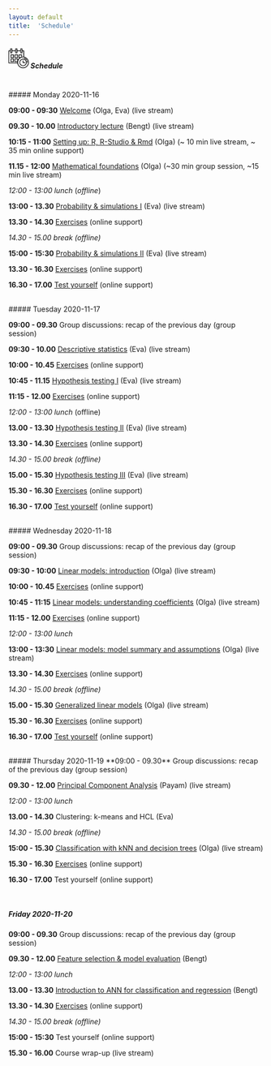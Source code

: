 ```yaml
---
layout: default
title:  'Schedule'
---
```


##### <img border="0" src="icons/schedule-02.svg" width="40" height="40"> Schedule
<br/>
##### Monday 2020-11-16

**09:00 - 09:30** [Welcome](session-welcome/welcome) (Olga, Eva) (live stream)

**09.30 - 10.00** [Introductory lecture](session-intro2/intro2.html) (Bengt) (live stream)

**10:15 - 11:00** [Setting up: R, R-Studio & Rmd](session-setup/setup) (Olga) (~ 10 min live stream, ~ 35 min online support)

**11.15 - 12:00** [Mathematical foundations](https://jamboard.google.com/d/10iDALt33eDvA-SHTt-tc5m88zK7ftvUFMgNc42biZx8/edit?usp=sharing) (Olga) (~30 min group session, ~15 min live stream)


*12:00 - 13:00 lunch* (*offline*)

**13:00 - 13.30** [Probability & simulations I](sessions-probdescinfe/session-probability) (Eva) (live stream)

**13.30 - 14.30** [Exercises](sessions-probdescinfe/session-probability#exercises-discrete-random-variables) (online support)

*14.30 - 15.00 break (offline)*

**15:00 - 15:30** [Probability & simulations II](sessions-probdescinfe/session-probability#continuous-random-variable) (Eva) (live stream)

**13.30 - 16.30** [Exercises](sessions-probdescinfe/session-probability#exercises-continuous-random-variables) (online support)

**16.30 - 17.00** [Test yourself](https://forms.gle/XjKA5EugBYvisYJr7) (online support)

<br/>
##### Tuesday 2020-11-17

**09:00 - 09.30** Group discussions: recap of the previous day (group session)

**09:30 - 10.00** [Descriptive statistics](sessions-probdescinfe/session-descstats) (Eva) (live stream)

**10:00 - 10.45** [Exercises](sessions-probdescinfe/session-descstats#exercises-descriptive-statistics) (online support)

**10:45 - 11.15** [Hypothesis testing I](sessions-probdescinfe/session-inference) (Eva) (live stream)

**11:15 - 12.00** [Exercises](sessions-probdescinfe/session-inference.html#exercises-hypothesis-tests-resampling) (online support)

*12:00 - 13:00 lunch* (offline)

**13.00 - 13.30** [Hypothesis testing II](sessions-probdescinfe/session-inference#parametric-tests) (Eva) (live stream)

**13.30 - 14.30** [Exercises](sessions-probdescinfe/session-inference#exercises-hypothesis-tests-parametric) (online support)

*14.30 - 15.00 break (offline)*

**15.00 - 15.30** [Hypothesis testing III](sessions-probdescinfe/session-inference#point-and-interval-estimates) (Eva) (live stream)

**15.30 - 16.30** [Exercises](sessions-probdescinfe/session-inference#exercises-interval-estimates) (online support)

**16.30 - 17.00** [Test yourself](https://forms.gle/qYef4p6HwD68D6rJ7) (online support)

<br/>
##### Wednesday 2020-11-18

**09:00 - 09.30** Group discussions: recap of the previous day (group session)

**09:30 - 10:00** [Linear models: introduction](https://olgadet.github.io/bookdown-mlbiostatistics/introduction-to-linear-models.html) (Olga) (live stream)

**10:00 - 10.45** [Exercises](https://olgadet.github.io/bookdown-mlbiostatistics/introduction-to-linear-models.html#exercises-linear-models-i) (online support)

**10:45 - 11:15** [Linear models: understanding coefficients](https://olgadet.github.io/bookdown-mlbiostatistics/regression-coefficients.html) (Olga) (live stream)

**11:15 - 12.00** [Exercises](https://olgadet.github.io/bookdown-mlbiostatistics/regression-coefficients.html#exercises-linear-models-ii) (online support)

*12:00 - 13:00 lunch*

**13:00 - 13:30** [Linear models: model summary and assumptions](https://olgadet.github.io/bookdown-mlbiostatistics/model-summary-assumptions.html) (Olga) (live stream)

**13.30 - 14.30** [Exercises](https://olgadet.github.io/bookdown-mlbiostatistics/model-summary-assumptions.html#exercises-linear-models-iii) (online support)

*14.30 - 15.00 break (offline)*

**15.00 - 15.30** [Generalized linear models](https://olgadet.github.io/bookdown-mlbiostatistics/generalized-linear-models.html) (Olga) (live stream)

**15.30 - 16.30** [Exercises](https://olgadet.github.io/bookdown-mlbiostatistics/generalized-linear-models.html#exercises-glms) (online support)

**16.30 - 17.00** [Test yourself](https://forms.gle/WDapnKmJUnov6zqS8) (online support)

<br/>
##### Thursday 2020-11-19
**09:00 - 09.30** Group discussions: recap of the previous day (group session)

**09.30 - 12.00** [Principal Component Analysis](https://payamemami.github.io/pca_basics/) (Payam) (live stream)

*12:00 - 13:00 lunch*

**13.00 - 14.30** Clustering: k-means and HCL (Eva)

*14.30 - 15.00 break (offline)*

**15:00 - 15.30** [Classification with kNN and decision trees](https://olgadet.github.io/bookdown-mlbiostatistics/classification-with-knn-and-decision-trees.html) (Olga) (live stream)

**15.30 - 16.30** [Exercises](https://olgadet.github.io/bookdown-mlbiostatistics/classification-with-knn-and-decision-trees.html#exercises-classification) (online support)

**16.30 - 17.00** Test yourself (online support)

<br/>

##### Friday 2020-11-20
**09:00 - 09.30** Group discussions: recap of the previous day (group session)

**09.30 - 12.00** [Feature selection & model evaluation](session-regularization/session-regularization) (Bengt)

*12:00 - 13:00 lunch*

**13.00 - 13.30** [Introduction to ANN for classification and regression](session-ann/session-ann) (Bengt)

**13.30 - 14.30** [Exercises](https://olgadet.github.io/bookdown-mlbiostatistics/ann-regression-and-classification.html) (online support)

*14.30 - 15.00 break (offline)*

**15:00 - 15:30** Test yourself (online support)

**15.30 - 16.00** Course wrap-up (live stream)


<br/><br/>
